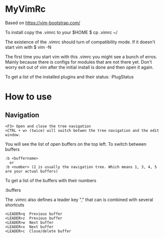 # MyVimRc
Based on https://vim-bootstrap.com/

To install copy the .vimrc to your $HOME
$ cp .vimrc ~/

The existence of the .vimrc should turn of compatibility mode. If it doesn't
start vim with
$ vim -N

The first time you start vim with this .vimrc you might see a bunch of erros.
Mainly because there is configs for modules that are not there yet.  Don't
worry exit out of vim after the initial install is done and then open it again.

To get a list of the installed plugins and their status:
:PlugStatus

# How to use

## Navigation

```
<F3> Open and close the tree navigation
<CTRL + w> (twice) will switch betwen the tree navigation and the edit window.
```
You will see the list of open buffers on the top left. To switch between buffers
```
:b <buffername> 
  or
:b <number> (2 is usually the navigation tree. Which means 1, 3, 4, 5 are your actual buffers)
```

To get a list of the buffers with their numbers

:buffers

The .vimrc also defines a leader key "," that can is combined with several shortcuts
```
<LEADER>q  Previous buffer
<LEADER>z  Previous buffer
<LEADER>w  Next buffer
<LEADER>x  Next buffer
<LEADER>c  Close/delete buffer
```